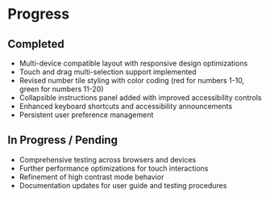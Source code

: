 # Progress

## Completed
- Multi-device compatible layout with responsive design optimizations
- Touch and drag multi-selection support implemented
- Revised number tile styling with color coding (red for numbers 1-10, green for numbers 11-20)
- Collapsible instructions panel added with improved accessibility controls
- Enhanced keyboard shortcuts and accessibility announcements
- Persistent user preference management

## In Progress / Pending
- Comprehensive testing across browsers and devices
- Further performance optimizations for touch interactions
- Refinement of high contrast mode behavior
- Documentation updates for user guide and testing procedures
